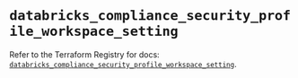 # `databricks_compliance_security_profile_workspace_setting`

Refer to the Terraform Registry for docs: [`databricks_compliance_security_profile_workspace_setting`](https://registry.terraform.io/providers/databricks/databricks/1.60.0/docs/resources/compliance_security_profile_workspace_setting).
